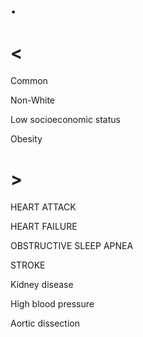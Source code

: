 # .

# <

Common

Non-White

Low socioeconomic status

Obesity

# >

HEART ATTACK

HEART FAILURE

OBSTRUCTIVE SLEEP APNEA

STROKE

Kidney disease

High blood pressure

Aortic dissection
